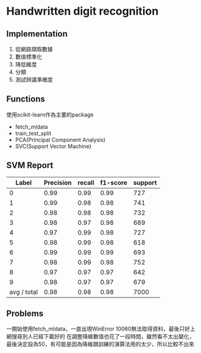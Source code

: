 # Handwritten digit recognition

## Implementation

1. 從網路擷取數據
1. 數值標準化
1. 降低維度
1. 分類
1. 測試辨識準確度

## Functions

使用scikit-learn作為主要的package
- fetch_mldata
- train_test_split
- PCA(Principal Component Analysis)
- SVC(Support Vector Machine)

## SVM Report

Label | Precision | recall | f1-score | support
--- | --- | --- | --- | ---
0 | 0.99 | 0.99 | 0.99 | 727
1 | 0.99 | 0.98 | 0.98 | 741
2 | 0.98 | 0.98 | 0.98 | 732
3 | 0.98 | 0.97 | 0.98 | 689
4 | 0.97 | 0.99 | 0.98 | 727
5 | 0.98 | 0.99 | 0.98 | 618
6 | 0.99 | 0.99 | 0.99 | 693
7 | 0.98 | 0.99 | 0.98 | 752
8 | 0.97 | 0.97 | 0.97 | 642
9 | 0.98 | 0.97 | 0.97 | 679
avg / total | 0.98 | 0.98 | 0.98 | 7000


## Problems

一開始使用fetch_mldata，一直出現WinError 10060無法取得資料，最後只好上網搜尋別人已經下載好的
在調整降維數值也花了一段時間，雖然看不太出變化，最後決定設為50，有可能是因為降維跟訓練的演算法用的太少，所以比較不出來
